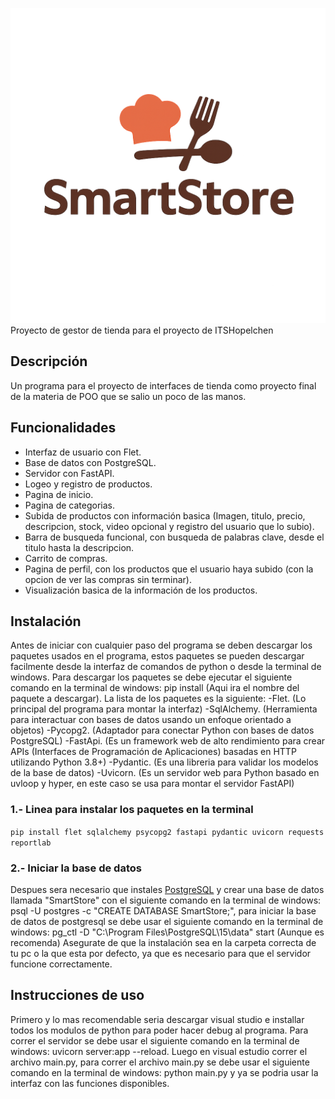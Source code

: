 ![Logo](core/assets/icons/SSICON.png)
Proyecto de gestor de tienda para el proyecto de ITSHopelchen

## Descripción
Un programa para el proyecto de interfaces de tienda como proyecto final de la materia de POO que se salio un poco de las manos.

## Funcionalidades
- Interfaz de usuario con Flet.
- Base de datos con PostgreSQL.
- Servidor con FastAPI.
- Logeo y registro de productos.
- Pagina de inicio.
- Pagina de categorias.
- Subida de productos con información basica (Imagen, titulo, precio, descripcion, stock, video opcional y registro del usuario que lo subio).
- Barra de busqueda funcional, con busqueda de palabras clave, desde el titulo hasta la descripcion.
- Carrito de compras.
- Pagina de perfil, con los productos que el usuario haya subido (con la opcion de ver las compras sin terminar).
- Visualización basica de la información de los productos.
## Instalación
Antes de iniciar con cualquier paso del programa se deben descargar los paquetes usados en el programa, estos paquetes se pueden descargar facilmente desde la interfaz de comandos de python o desde la terminal de windows. Para descargar los paquetes se debe ejecutar el siguiente comando en la terminal de windows: pip install (Aqui ira el nombre del paquete a descargar).
La lista de los paquetes es la siguiente:
-Flet. (Lo principal del programa para montar la interfaz)
-SqlAlchemy. (Herramienta para interactuar con bases de datos usando un enfoque         orientado a objetos)
-Pycopg2. (Adaptador para conectar Python con bases de datos PostgreSQL)
-FastApi. (Es un framework web de alto rendimiento para crear APIs (Interfaces de Programación de Aplicaciones) basadas en HTTP utilizando Python 3.8+)
-Pydantic. (Es una libreria para validar los modelos de la base de datos)
-Uvicorn. (Es un servidor web para Python basado en uvloop y hyper, en este caso se usa para montar el servidor FastAPI)

### 1.- Linea para instalar los paquetes en la terminal
`pip install flet sqlalchemy psycopg2 fastapi pydantic uvicorn requests reportlab`
### 2.- Iniciar la base de datos
Despues sera necesario que instales [PostgreSQL](https://www.postgresql.org/download/windows/) y crear una base de datos llamada "SmartStore" con el siguiente comando en la terminal de windows: psql -U postgres -c "CREATE DATABASE SmartStore;", para iniciar la base de datos de postgresql se debe usar el siguiente comando en la terminal de windows: pg_ctl -D "C:\Program Files\PostgreSQL\15\data" start (Aunque es recomenda)
Asegurate de que la instalación sea en la carpeta correcta de tu pc o la que esta por defecto, ya que es necesario para que el servidor funcione correctamente.
## Instrucciones de uso
Primero y lo mas recomendable seria descargar visual studio e installar todos los modulos de python para poder hacer debug al programa.
Para correr el servidor se debe usar el siguiente comando en la terminal de windows: uvicorn server:app --reload.
Luego en visual estudio correr el archivo main.py, para correr el archivo main.py se debe usar el siguiente comando en la terminal de windows: python main.py y ya se podria usar la interfaz con las funciones disponibles.